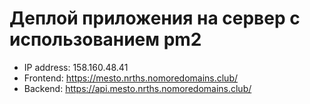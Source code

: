# Деплой приложения на сервер с использованием pm2

- IP address: 158.160.48.41
- Frontend: https://mesto.nrths.nomoredomains.club/
- Backend: https://api.mesto.nrths.nomoredomains.club/
